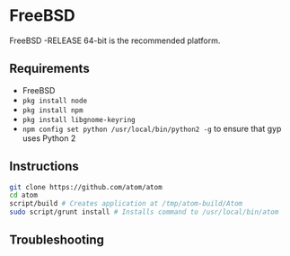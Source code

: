 # FreeBSD

FreeBSD -RELEASE 64-bit is the recommended platform.

## Requirements

  * FreeBSD
  * `pkg install node`
  * `pkg install npm`
  * `pkg install libgnome-keyring`
  * `npm config set python /usr/local/bin/python2 -g` to ensure that gyp uses Python 2

## Instructions

  ```sh
  git clone https://github.com/atom/atom
  cd atom
  script/build # Creates application at /tmp/atom-build/Atom
  sudo script/grunt install # Installs command to /usr/local/bin/atom
  ```

## Troubleshooting
